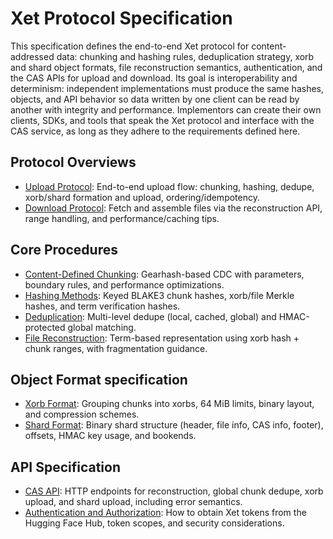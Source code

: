 # Xet Protocol Specification

This specification defines the end-to-end Xet protocol for content-addressed data: chunking and hashing rules, deduplication strategy, xorb and shard object formats, file reconstruction semantics, authentication, and the CAS APIs for upload and download. Its goal is interoperability and determinism: independent implementations must produce the same hashes, objects, and API behavior so data written by one client can be read by another with integrity and performance. Implementors can create their own clients, SDKs, and tools that speak the Xet protocol and interface with the CAS service, as long as they adhere to the requirements defined here.

## Protocol Overviews

- [Upload Protocol](../spec/upload_protocol.md): End-to-end upload flow: chunking, hashing, dedupe, xorb/shard formation and upload, ordering/idempotency.
- [Download Protocol](../spec/download_protocol.md): Fetch and assemble files via the reconstruction API, range handling, and performance/caching tips.

## Core Procedures

- [Content-Defined Chunking](../spec/chunking.md): Gearhash-based CDC with parameters, boundary rules, and performance optimizations.
- [Hashing Methods](../spec/hashing.md): Keyed BLAKE3 chunk hashes, xorb/file Merkle hashes, and term verification hashes.
- [Deduplication](../spec/deduplication.md): Multi-level dedupe (local, cached, global) and HMAC-protected global matching.
- [File Reconstruction](../spec/file_reconstruction.md): Term-based representation using xorb hash + chunk ranges, with fragmentation guidance.

## Object Format specification

- [Xorb Format](../spec/xorb.md): Grouping chunks into xorbs, 64 MiB limits, binary layout, and compression schemes.
- [Shard Format](../spec/shard.md): Binary shard structure (header, file info, CAS info, footer), offsets, HMAC key usage, and bookends.

## API Specification

- [CAS API](../spec/api.md): HTTP endpoints for reconstruction, global chunk dedupe, xorb upload, and shard upload, including error semantics.
- [Authentication and Authorization](../spec/auth.md): How to obtain Xet tokens from the Hugging Face Hub, token scopes, and security considerations.
